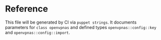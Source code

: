 # Reference

This file will be generated by CI via `puppet strings`. It documents parameters for `class openvpnas` and defined types `openvpnas::config::key` and `openvpnas::config::import`.

